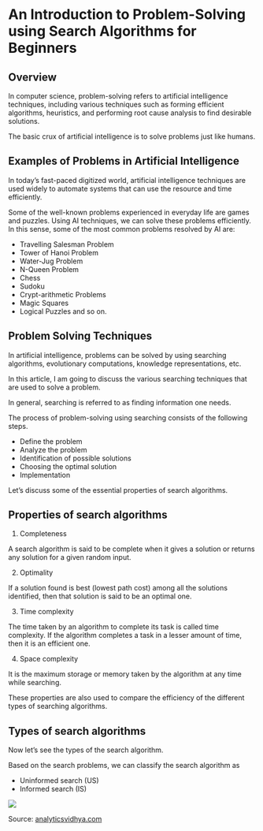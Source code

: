 # An Introduction to Problem-Solving using Search Algorithms for Beginners

## Overview

In computer science, problem-solving refers to artificial intelligence techniques, including various techniques such as forming efficient algorithms, heuristics, and performing root cause analysis to find desirable solutions.

The basic crux of artificial intelligence is to solve problems just like humans.

## Examples of Problems in Artificial Intelligence

In today’s fast-paced digitized world, artificial intelligence techniques are used widely to automate systems that can use the resource and time efficiently. 

Some of the well-known problems experienced in everyday life are games and puzzles. Using AI techniques, we can solve these problems efficiently. In this sense, some of the most common problems resolved by AI are:

- Travelling Salesman Problem
- Tower of Hanoi Problem
- Water-Jug Problem
- N-Queen Problem
- Chess
- Sudoku
- Crypt-arithmetic Problems
- Magic Squares
- Logical Puzzles and so on.

## Problem Solving Techniques

In artificial intelligence, problems can be solved by using searching algorithms, evolutionary computations, knowledge representations, etc.

In this article, I am going to discuss the various searching techniques that are used to solve a problem.

In general, searching is referred to as finding information one needs.

The process of problem-solving using searching consists of the following steps.

- Define the problem
- Analyze the problem
- Identification of possible solutions
- Choosing the optimal solution
- Implementation

Let’s discuss some of the essential properties of search algorithms.

## Properties of search algorithms

1. Completeness

A search algorithm is said to be complete when it gives a solution or returns any solution for a given random input.

2. Optimality

If a solution found is best (lowest path cost) among all the solutions identified, then that solution is said to be an optimal one.

3. Time complexity

The time taken by an algorithm to complete its task is called time complexity. If the algorithm completes a task in a lesser amount of time, then it is an efficient one.

4. Space complexity

It is the maximum storage or memory taken by the algorithm at any time while searching.

These properties are also used to compare the efficiency of the different types of searching algorithms.

## Types of search algorithms
Now let’s see the types of the search algorithm.

Based on the search problems, we can classify the search algorithm as

- Uninformed search (US)
- Informed search (IS)

![](https://media.geeksforgeeks.org/wp-content/uploads/AI-algos-1-e1547043543151.png)

Source: [analyticsvidhya.com](https://www.analyticsvidhya.com/blog/2021/10/an-introduction-to-problem-solving-using-search-algorithms-for-beginners/)